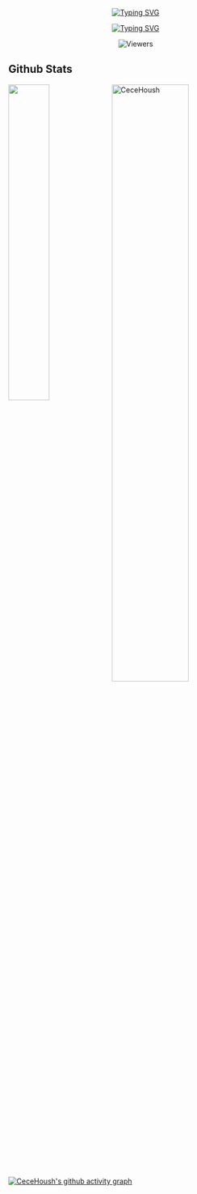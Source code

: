 <p align="center">
  <a href="https://github.com/CeceHoush">
    <img src="https://readme-typing-svg.demolab.com?font=Fira+Code&weight=100&size=35&duration=4997&pause=1000&color=BFB1C1&center=true&vCenter=true&width=435&lines=Cece+Housh+" alt="Typing SVG" />
  </a>
</p>

<p align="center">
  <a href="https://git.io/typing-svg">
    <img src="https://readme-typing-svg.demolab.com?font=Fira+Code&weight=100&size=16&duration=3000&pause=1000&color=48BEFF&background=212121&center=true&vCenter=true&width=435&lines=Full-stack+Developer+and+UX%2FUI+Designer" alt="Typing SVG" />
  </a>
</p>

<div align="center">
        <img alt="Viewers" 
            src="https://widgetbite.com/stats/CeceHoush"/>  
</div>
    
<h2> Github Stats </h2> 
<a href="https://github.com/CeceHoush/github-readme-stats"><img align="left" width="40%" src="https://github-readme-stats.vercel.app/api/top-langs/?username=CeceHoush&layout=compact&theme=tokyonight" /></a>
<img width="55%" src="https://github-readme-streak-stats.herokuapp.com/?user=CeceHoush&theme=tokyonight" alt="CeceHoush" />

[![CeceHoush's github activity graph](https://github-readme-activity-graph.vercel.app/graph?username=CeceHoush&bg_color=212121&line=48BEFF&title_color=136F63&color=136F63)](https://github.com/CeceHoush)
